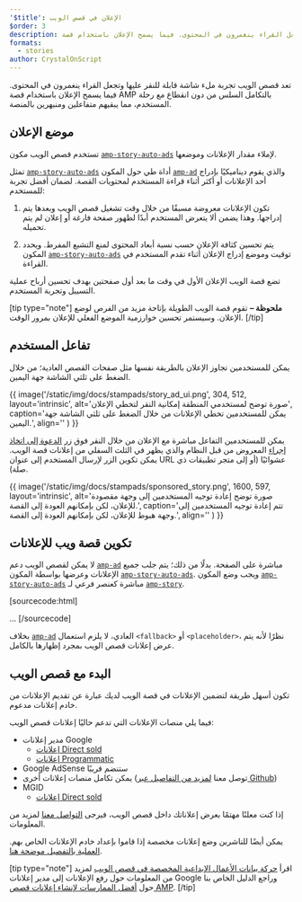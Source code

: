 ```yaml
---
'$title': الإعلان في قصص الويب
$order: 3
description: تعد قصص الويب تجربة ملء شاشة قابلة للنقر عليها وتجعل القراء ينغمرون في المحتوى. فيما يسمح الإعلان باستخدام قصة AMP بالتكامل السلس من دون انقطاع...
formats:
  - stories
author: CrystalOnScript
---
```


تعد قصص الويب تجربة ملء شاشة قابلة للنقر عليها وتجعل القراء ينغمرون في المحتوى. فيما يسمح الإعلان باستخدام قصة AMP بالتكامل السلس من دون انقطاع مع رحلة المستخدم، مما يبقيهم متفاعلين ومنبهرين بالمنصة.

## موضع الإعلان

تستخدم قصص الويب مكون [`amp-story-auto-ads`](../../../documentation/components/reference/amp-story-auto-ads.md) لإملاء مقدار الإعلانات وموضعها.

تمثل [`amp-story-auto-ads`](../../../documentation/components/reference/amp-story-auto-ads.md) أداة طي حول المكون [`amp-ad`](../../../documentation/components/reference/amp-ad.md) والذي يقوم ديناميكيًا بإدراج أحد الإعلانات أو أكثر أثناء قراءة المستخدم لمحتويات القصة. لضمان أفضل تجربة للمستخدم:

1. تكون الإعلانات معروضة مسبقًا من خلال وقت تشغيل قصص الويب وبعدها يتم إدراجها. وهذا يضمن ألا يتعرض المستخدم أبدًا لظهور صفحة فارغة أو إعلان لم يتم تحميله.

2. يتم تحسين كثافة الإعلان حسب نسبة أبعاد المحتوى لمنع التشبع المفرط. ويحدد المكون [`amp-story-auto-ads`](../../../documentation/components/reference/amp-story-auto-ads.md) توقيت وموضع إدراج الإعلان أثناء تقدم المستخدم في القراءة.

تضع قصة الويب الإعلان الأول في وقت ما بعد أول صفحتين بهدف تحسين أرباح عملية التسييل وتجربة المستخدم.

<amp-anim width="360" height="640" src="/static/img/docs/stampads/stamp_gif_ad.gif">
  <amp-img placeholder width="360" height="640" src="/static/img/docs/stampads/stamp_gif_still.png">
  </amp-img></amp-anim>

[tip type="note"] **ملحوظة –** تقوم قصة الويب الطويلة بإتاحة مزيد من الفرص لوضع الإعلان. وسيستمر تحسين خوارزمية الموضع الفعلي للإعلان بمرور الوقت. [/tip]

## تفاعل المستخدم

يمكن للمستخدمين تجاوز الإعلان بالطريقة نفسها مثل صفحات القصص العادية؛ من خلال الضغط على ثلثي الشاشة جهة اليمين.

{{ image('/static/img/docs/stampads/story_ad_ui.png', 304, 512, layout='intrinsic', alt='صورة توضح لمستخدمي المنطقة إمكانية النقر لتخطي الإعلان', caption='يمكن للمستخدمين تخطي الإعلانات من خلال الضغط على ثلثي الشاشة جهة اليمين.', align='' ) }}

يمكن للمستخدمين التفاعل مباشرة مع الإعلان من خلال النقر فوق زر [الدعوة إلى اتخاذ إجراء](story_ads_best_practices.md#call-to-action-button-text-enum) المعروض من قبل النظام والذي يظهر في الثلث السفلي من إعلانات قصة الويب. يمكن تكوين الزر لإرسال المستخدم إلى عنوان URL عشوائيًا (أو إلى متجر تطبيقات ذي صلة).

{{ image('/static/img/docs/stampads/sponsored_story.png', 1600, 597, layout='intrinsic', alt='صورة توضح إعادة توجيه المستخدمين إلى وجهة مقصودة للإعلان، لكن بإمكانهم العودة إلى القصة.', caption='تتم إعادة توجيه المستخدمين إلى وجهة هبوط للإعلان، لكن بإمكانهم العودة إلى القصة.', align='' ) }}

## تكوين قصة ويب للإعلانات

لا يمكن لقصص الويب دعم [`amp-ad`](../../../documentation/components/reference/amp-ad.md) مباشرة على الصفحة. بدلًا من ذلك؛ يتم جلب جميع الإعلانات وعرضها بواسطة المكون [`amp-story-auto-ads`](../../../documentation/components/reference/amp-story-auto-ads.md). ويجب وضع المكون [`amp-story-auto-ads`](../../../documentation/components/reference/amp-story-auto-ads.md) مباشرة كعنصر فرعي لـ [`amp-story`](../../../documentation/components/reference/amp-story.md).

[sourcecode:html]
<amp-story>
<amp-story-auto-ads>
<script type="application/json">
{
"ad-attributes": {
// ad server configuration
}
}
</script>
</amp-story-auto-ads>
<amp-story-page>
...
</amp-story>
[/sourcecode]

بخلاف [`amp-ad`](../../../documentation/components/reference/amp-ad.md) العادي، لا يلزم استعمال `<fallback>` أو `<placeholder>`، نظرًا لأنه يتم عرض إعلانات قصص الويب بمجرد إظهارها بالكامل.

## البدء مع قصص الويب

تكون أسهل طريقة لتضمين الإعلانات في قصة الويب لديك عبارة عن تقديم الإعلانات من خادم إعلانات مدعوم.

فيما يلي منصات الإعلانات التي تدعم حاليًا إعلانات قصص الويب:

- مدير إعلانات Google
  - [إعلانات Direct sold](https://support.google.com/admanager/answer/9038178)
  - [إعلانات Programmatic](https://support.google.com/admanager/answer/9416436)
- Google AdSense ستنضم قريبًا
- يمكن تكامل منصات إعلانات أخرى (توصل معنا [لمزيد من التفاصيل عبر Github](https://github.com/ampproject/amphtml/issues/30769))
- MGID
  - [إعلانات Direct sold](https://help.mgid.com/generate-revenue-with-amp-web-stories)

إذا كنت معلنًا مهتمًا بعرض إعلاناتك داخل قصص الويب، فيرجى [التواصل معنا](mailto:story-ads-wg@google.com) لمزيد من المعلومات.

يمكن أيضًا للناشرين وضع إعلانات مخصصة إذا قاموا بإعداد خادم الإعلانات الخاص بهم. [العملية بالتفصيل موضحة هنا](https://github.com/ampproject/amphtml/blob/main/extensions/amp-story/amp-story-ads.md#publisher-placed-ads).

[tip type="note"] اقرأ [حركة بيانات الأعمال الإبداعية المخصصة في قصص الويب](https://support.google.com/admanager/answer/9038178) لمزيد من المعلومات حول رفع الإعلانات إلى مدير إعلانات Google وراجع الدليل الخاص بنا حول [أفضل الممارسات لإنشاء إعلانات قصص AMP](story_ads_best_practices.md). [/tip]
